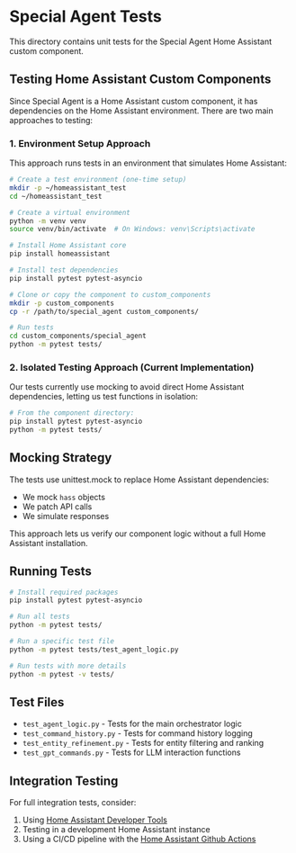 # Special Agent Tests

This directory contains unit tests for the Special Agent Home Assistant custom component.

## Testing Home Assistant Custom Components

Since Special Agent is a Home Assistant custom component, it has dependencies on the Home Assistant environment. There are two main approaches to testing:

### 1. Environment Setup Approach

This approach runs tests in an environment that simulates Home Assistant:

```bash
# Create a test environment (one-time setup)
mkdir -p ~/homeassistant_test
cd ~/homeassistant_test

# Create a virtual environment
python -m venv venv
source venv/bin/activate  # On Windows: venv\Scripts\activate

# Install Home Assistant core
pip install homeassistant

# Install test dependencies
pip install pytest pytest-asyncio

# Clone or copy the component to custom_components
mkdir -p custom_components
cp -r /path/to/special_agent custom_components/

# Run tests
cd custom_components/special_agent
python -m pytest tests/
```

### 2. Isolated Testing Approach (Current Implementation)

Our tests currently use mocking to avoid direct Home Assistant dependencies, letting us test functions in isolation:

```bash
# From the component directory:
pip install pytest pytest-asyncio
python -m pytest tests/
```

## Mocking Strategy

The tests use unittest.mock to replace Home Assistant dependencies:

- We mock `hass` objects
- We patch API calls
- We simulate responses

This approach lets us verify our component logic without a full Home Assistant installation.

## Running Tests

```bash
# Install required packages
pip install pytest pytest-asyncio

# Run all tests
python -m pytest tests/

# Run a specific test file
python -m pytest tests/test_agent_logic.py

# Run tests with more details
python -m pytest -v tests/
```

## Test Files

- `test_agent_logic.py` - Tests for the main orchestrator logic
- `test_command_history.py` - Tests for command history logging
- `test_entity_refinement.py` - Tests for entity filtering and ranking
- `test_gpt_commands.py` - Tests for LLM interaction functions

## Integration Testing

For full integration tests, consider:

1. Using [Home Assistant Developer Tools](https://developers.home-assistant.io/docs/development_testing) 
2. Testing in a development Home Assistant instance
3. Using a CI/CD pipeline with the [Home Assistant Github Actions](https://developers.home-assistant.io/docs/ci_actions)